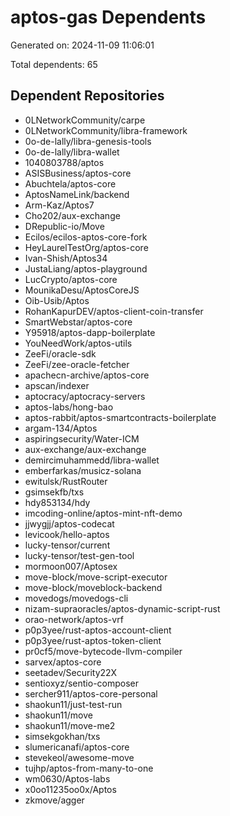 # aptos-gas Dependents

Generated on: 2024-11-09 11:06:01

Total dependents: 65

## Dependent Repositories

- 0LNetworkCommunity/carpe
- 0LNetworkCommunity/libra-framework
- 0o-de-lally/libra-genesis-tools
- 0o-de-lally/libra-wallet
- 1040803788/aptos
- ASISBusiness/aptos-core
- Abuchtela/aptos-core
- AptosNameLink/backend
- Arm-Kaz/Aptos7
- Cho202/aux-exchange
- DRepublic-io/Move
- Ecilos/ecilos-aptos-core-fork
- HeyLaurelTestOrg/aptos-core
- Ivan-Shish/Aptos34
- JustaLiang/aptos-playground
- LucCrypto/aptos-core
- MounikaDesu/AptosCoreJS
- Oib-Usib/Aptos
- RohanKapurDEV/aptos-client-coin-transfer
- SmartWebstar/aptos-core
- Y95918/aptos-dapp-boilerplate
- YouNeedWork/aptos-utils
- ZeeFi/oracle-sdk
- ZeeFi/zee-oracle-fetcher
- apachecn-archive/aptos-core
- apscan/indexer
- aptocracy/aptocracy-servers
- aptos-labs/hong-bao
- aptos-rabbit/aptos-smartcontracts-boilerplate
- argam-134/Aptos
- aspiringsecurity/Water-ICM
- aux-exchange/aux-exchange
- demircimuhammedd/libra-wallet
- emberfarkas/musicz-solana
- ewitulsk/RustRouter
- gsimsekfb/txs
- hdy853134/hdy
- imcoding-online/aptos-mint-nft-demo
- jjwygjj/aptos-codecat
- levicook/hello-aptos
- lucky-tensor/current
- lucky-tensor/test-gen-tool
- mormoon007/Aptosex
- move-block/move-script-executor
- move-block/moveblock-backend
- movedogs/movedogs-cli
- nizam-supraoracles/aptos-dynamic-script-rust
- orao-network/aptos-vrf
- p0p3yee/rust-aptos-account-client
- p0p3yee/rust-aptos-token-client
- pr0cf5/move-bytecode-llvm-compiler
- sarvex/aptos-core
- seetadev/Security22X
- sentioxyz/sentio-composer
- sercher911/aptos-core-personal
- shaokun11/just-test-run
- shaokun11/move
- shaokun11/move-me2
- simsekgokhan/txs
- slumericanafi/aptos-core
- stevekeol/awesome-move
- tujhp/aptos-from-many-to-one
- wm0630/Aptos-labs
- x0oo11235oo0x/Aptos
- zkmove/agger
